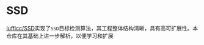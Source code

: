 # SSD

[lufficc/SSD](https://github.com/lufficc/SSD)实现了`SSD`目标检测算法，其工程整体结构清晰，具有高可扩展性。本仓库在其基础上进一步解析，以便学习和扩展